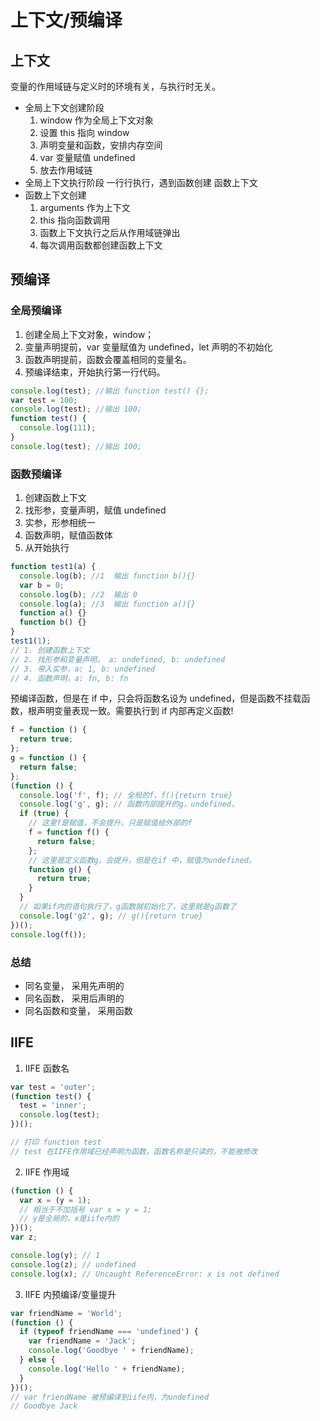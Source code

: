 # 上下文/预编译

## 上下文

变量的作用域链与定义时的环境有关，与执行时无关。

- 全局上下文创建阶段
  1. window 作为全局上下文对象
  2. 设置 this 指向 window
  3. 声明变量和函数，安排内存空间
  4. var 变量赋值 undefined
  5. 放去作用域链
- 全局上下文执行阶段
  一行行执行，遇到函数创建 函数上下文
- 函数上下文创建
  1. arguments 作为上下文
  2. this 指向函数调用
  3. 函数上下文执行之后从作用域链弹出
  4. 每次调用函数都创建函数上下文

## 预编译

### 全局预编译

1. 创建全局上下文对象，window；
2. 变量声明提前，var 变量赋值为 undefined，let 声明的不初始化
3. 函数声明提前，函数会覆盖相同的变量名。
4. 预编译结束，开始执行第一行代码。

```js
console.log(test); //输出 function test() {};
var test = 100;
console.log(test); //输出 100;
function test() {
  console.log(111);
}
console.log(test); //输出 100;
```

### 函数预编译

1. 创建函数上下文
2. 找形参，变量声明，赋值 undefined
3. 实参，形参相统一
4. 函数声明，赋值函数体
5. 从开始执行

```js
function test1(a) {
  console.log(b); //1  输出 function b(){}
  var b = 0;
  console.log(b); //2  输出 0
  console.log(a); //3  输出 function a(){}
  function a() {}
  function b() {}
}
test1(1);
// 1. 创建函数上下文
// 2. 找形参和变量声明， a: undefined, b: undefined
// 3. 带入实参，a: 1, b: undefined
// 4. 函数声明，a: fn, b: fn
```

预编译函数，但是在 if 中，只会将函数名设为 undefined，但是函数不挂载函数，根声明变量表现一致。需要执行到 if 内部再定义函数!

```js
f = function () {
  return true;
};
g = function () {
  return false;
};
(function () {
  console.log('f', f); // 全局的f，f(){return true}
  console.log('g', g); // 函数内部提升的g，undefined，
  if (true) {
    // 这里f是赋值，不会提升。只是赋值给外部的f
    f = function f() {
      return false;
    };
    // 这里是定义函数g，会提升，但是在if 中，赋值为undefined。
    function g() {
      return true;
    }
  }
  // 如果if内的语句执行了，g函数就初始化了，这里就是g函数了
  console.log('g2', g); // g(){return true}
})();
console.log(f());
```

### 总结

- 同名变量， 采用先声明的
- 同名函数， 采用后声明的
- 同名函数和变量， 采用函数

## IIFE

1. IIFE 函数名

```js
var test = 'outer';
(function test() {
  test = 'inner';
  console.log(test);
})();

// 打印 function test
// test 在IIFE作用域已经声明为函数，函数名称是只读的，不能被修改
```

2. IIFE 作用域

```js
(function () {
  var x = (y = 1);
  // 相当于不加括号 var x = y = 1;
  // y是全局的，x是iife内的
})();
var z;

console.log(y); // 1
console.log(z); // undefined
console.log(x); // Uncaught ReferenceError: x is not defined
```

3. IIFE 内预编译/变量提升

```js
var friendName = 'World';
(function () {
  if (typeof friendName === 'undefined') {
    var friendName = 'Jack';
    console.log('Goodbye ' + friendName);
  } else {
    console.log('Hello ' + friendName);
  }
})();
// var friendName 被预编译到iife内，为undefined
// Goodbye Jack
```
